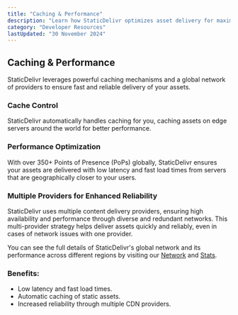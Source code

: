```yaml
---
title: "Caching & Performance"
description: "Learn how StaticDelivr optimizes asset delivery for maximum speed and reliability."
category: "Developer Resources"
lastUpdated: "30 November 2024"
---
```


## Caching & Performance

StaticDelivr leverages powerful caching mechanisms and a global network of providers to ensure fast and reliable delivery of your assets.

### Cache Control
StaticDelivr automatically handles caching for you, caching assets on edge servers around the world for better performance.

### Performance Optimization
With over 350+ Points of Presence (PoPs) globally, StaticDelivr ensures your assets are delivered with low latency and fast load times from servers that are geographically closer to your users.

### Multiple Providers for Enhanced Reliability
StaticDelivr uses multiple content delivery providers, ensuring high availability and performance through diverse and redundant networks. This multi-provider strategy helps deliver assets quickly and reliably, even in cases of network issues with one provider. 

You can see the full details of StaticDelivr's global network and its performance across different regions by visiting our [Network](/network) and [Stats](/stats).

### Benefits:
- Low latency and fast load times.
- Automatic caching of static assets.
- Increased reliability through multiple CDN providers.
